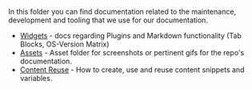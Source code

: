 
In this folder you can find documentation related to the maintenance,
development and tooling that we use for our documentation.

- [Widgets](./WIDGETS.md) -  docs regarding Plugins and Markdown functionality (Tab Blocks, OS-Version Matrix)
- [Assets](./assets) - Asset folder for screenshots or pertinent gifs for the repo's documentation.
- [Content Reuse](./Content-Reuse.md) -  How to create, use and reuse content snippets and variables.
